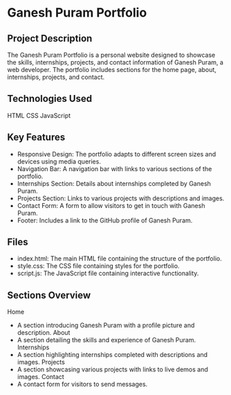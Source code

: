 # Ganesh Puram Portfolio
## Project Description
The Ganesh Puram Portfolio is a personal website designed to showcase the skills, internships, projects, and contact information of Ganesh Puram, a web developer. The portfolio includes sections for the home page, about, internships, projects, and contact.

## Technologies Used
HTML
CSS
JavaScript
## Key Features
- Responsive Design: The portfolio adapts to different screen sizes and devices using media queries.
- Navigation Bar: A navigation bar with links to various sections of the portfolio.
- Internships Section: Details about internships completed by Ganesh Puram.
- Projects Section: Links to various projects with descriptions and images.
- Contact Form: A form to allow visitors to get in touch with Ganesh Puram.
- Footer: Includes a link to the GitHub profile of Ganesh Puram.
## Files
- index.html: The main HTML file containing the structure of the portfolio.
- style.css: The CSS file containing styles for the portfolio.
- script.js: The JavaScript file containing interactive functionality.
## Sections Overview
Home
- A section introducing Ganesh Puram with a profile picture and description.
About
- A section detailing the skills and experience of Ganesh Puram.
Internships
- A section highlighting internships completed with descriptions and images.
Projects
- A section showcasing various projects with links to live demos and images.
Contact
- A contact form for visitors to send messages.
